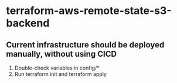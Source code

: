 # terraform-aws-remote-state-s3-backend

## Current infrastructure should be deployed manually, without using CICD

1. Double-check variables in config/\*
2. Run terraform init and terraform apply
